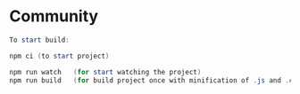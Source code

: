 # Community

```powershell
To start build:

npm ci (to start project)

npm run watch   (for start watching the project)
npm run build   (for build project once with minification of .js and .css files)
```

